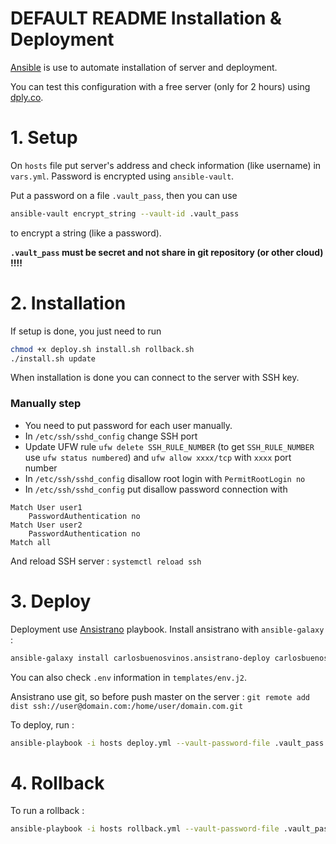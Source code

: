 DEFAULT README Installation & Deployment
=========================

[Ansible](https://docs.ansible.com/ansible/) is use to automate installation of server and deployment.

You can test this configuration with a free server (only for 2 hours) using [dply.co](https://dply.co/b/ROSJbb7w).

# 1. Setup

On `hosts` file put server's address and check information (like username) in `vars.yml`.
Password is encrypted using `ansible-vault`.

Put a password on a file `.vault_pass`, then you can use
```bash
ansible-vault encrypt_string --vault-id .vault_pass
```
to encrypt a string (like a password).

**`.vault_pass` must be secret and not share in git repository (or other cloud) !!!!**

# 2. Installation

If setup is done, you just need to run 
```bash
chmod +x deploy.sh install.sh rollback.sh
./install.sh update
```

When installation is done you can connect to the server with SSH key.

### Manually step

 - You need to put password for each user manually.
 - In `/etc/ssh/sshd_config` change SSH port
 - Update UFW rule `ufw delete SSH_RULE_NUMBER` (to get `SSH_RULE_NUMBER` use `ufw status numbered`) and `ufw allow xxxx/tcp` with `xxxx` port number 
 - In `/etc/ssh/sshd_config` disallow root login with `PermitRootLogin no`
 - In `/etc/ssh/sshd_config` put disallow password connection with 
```
Match User user1
    PasswordAuthentication no
Match User user2
    PasswordAuthentication no
Match all
```
And reload SSH server : `systemctl reload ssh`
# 3. Deploy


Deployment use [Ansistrano](https://github.com/ansistrano/deploy) playbook. Install ansistrano with `ansible-galaxy` :
```bash
ansible-galaxy install carlosbuenosvinos.ansistrano-deploy carlosbuenosvinos.ansistrano-rollback
```
You can also check `.env` information in `templates/env.j2`.

Ansistrano use git, so before push master on the server :
`git remote add dist ssh://user@domain.com:/home/user/domain.com.git`

To deploy, run :
```bash
ansible-playbook -i hosts deploy.yml --vault-password-file .vault_pass
```

# 4. Rollback

To run a rollback :
```bash
ansible-playbook -i hosts rollback.yml --vault-password-file .vault_pass
```
